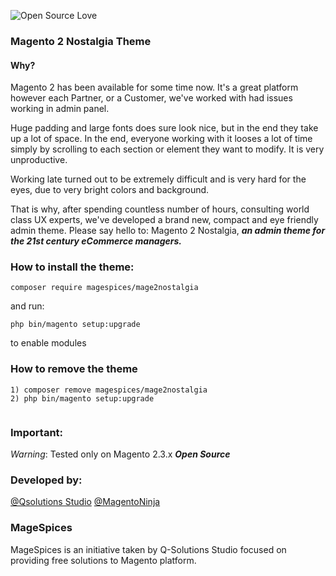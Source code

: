  ![Open Source Love](https://badges.frapsoft.com/os/v3/open-source.png?v=103)

### Magento 2 Nostalgia Theme

#### Why?

Magento 2 has been available for some time now. It's a great platform however each Partner, or a Customer, we've worked with had issues working in admin panel.

Huge padding and large fonts does sure look nice, but in the end they take up a lot of space. In the end, everyone working with it looses a lot of time simply by scrolling to each section or element they want to modify. It is very unproductive.

Working late turned out to be extremely difficult and is very hard for the eyes, due to very bright colors and background. 

That is why, after spending countless number of hours, consulting world class UX experts, we've developed a brand new, compact and eye friendly admin theme. 
Please say hello to: Magento 2 Nostalgia, ***an admin theme for the 21st century eCommerce managers.***

### How to install the theme: 

```  
composer require magespices/mage2nostalgia 
``` 

and run:
```
php bin/magento setup:upgrade 
```

to enable modules

### How to remove the theme 

```
1) composer remove magespices/mage2nostalgia
2) php bin/magento setup:upgrade 
  
````
### Important:

*Warning*: Tested only on Magento 2.3.x ***Open Source***

### Developed by:
[@Qsolutions Studio](https://twitter.com/QsolutionsStdio)
[@MagentoNinja](https://twitter.com/MagentoNinja)

### MageSpices

MageSpices is an initiative taken by Q-Solutions Studio focused on providing free solutions to Magento platform. 